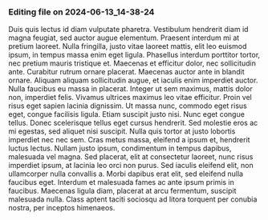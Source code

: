 

### Editing file on 2024-06-13_14-38-24

Duis quis lectus id diam vulputate pharetra. Vestibulum hendrerit diam id magna feugiat, sed auctor augue elementum. Praesent interdum mi at pretium laoreet. Nulla fringilla, justo vitae laoreet mattis, elit leo euismod ipsum, in tempus massa enim eget ligula. Phasellus interdum porttitor tortor, nec pretium mauris tristique et. Maecenas et efficitur dolor, nec sollicitudin ante. Curabitur rutrum ornare placerat. Maecenas auctor ante in blandit ornare. Aliquam aliquam sollicitudin augue, et iaculis enim imperdiet auctor. Nulla faucibus eu massa in placerat. Integer ut sem maximus, mattis dolor non, imperdiet felis.
Vivamus ultrices maximus leo vitae efficitur. Proin vel risus eget sapien lacinia dignissim. Ut massa nunc, commodo eget risus eget, congue facilisis ligula. Etiam suscipit justo nisi. Nunc eget congue tellus. Donec scelerisque tellus eget cursus hendrerit. Sed molestie eros ac mi egestas, sed aliquet nisi suscipit. Nulla quis tortor at justo lobortis imperdiet nec nec sem. Cras metus massa, eleifend a ipsum et, hendrerit luctus lectus. Nullam justo ipsum, condimentum in tempus dapibus, malesuada vel magna. Sed placerat, elit at consectetur laoreet, nunc risus imperdiet ipsum, at lacinia leo orci non purus. Sed iaculis eleifend elit, non ullamcorper nulla convallis a. Morbi dapibus erat elit, sed eleifend nulla faucibus eget. Interdum et malesuada fames ac ante ipsum primis in faucibus. Maecenas ligula diam, placerat at arcu fermentum, suscipit malesuada nulla. Class aptent taciti sociosqu ad litora torquent per conubia nostra, per inceptos himenaeos.


